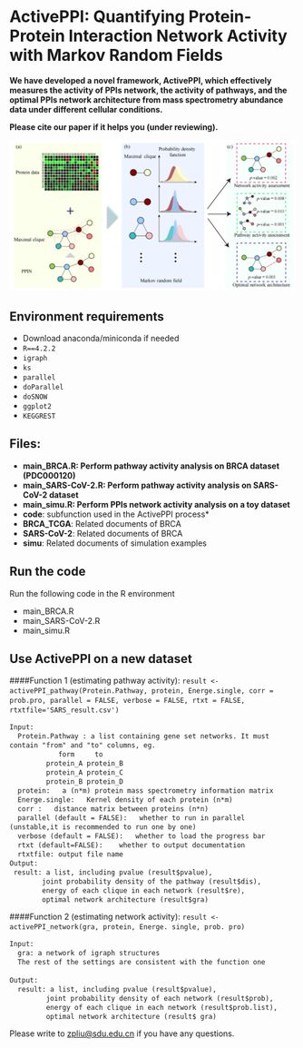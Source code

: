 #  ActivePPI: Quantifying Protein-Protein Interaction Network Activity with Markov Random Fields 

**We have developed a novel framework, ActivePPI, which effectively measures the activity of PPIs network, the activity of pathways, and the optimal PPIs network architecture from mass spectrometry abundance data under different cellular conditions.**

**Please cite our paper if it helps you (under reviewing).**

![workfolw](https://github.com/zpliulab/ActivePPI/blob/main/figure/Fig1.png "ActivePPI")

## Environment requirements
- Download anaconda/miniconda if needed
- `R==4.2.2`
- `igraph`
- `ks`
- `parallel`
- `doParallel`
- `doSNOW`
- `ggplot2`
- `KEGGREST`

## Files:
- **main_BRCA.R: Perform pathway activity analysis on BRCA dataset (PDC000120)**
- **main_SARS-CoV-2.R: Perform pathway activity analysis on SARS-CoV-2 dataset**
- **main_simu.R: Perform PPIs network activity analysis on a toy dataset**
- **code**: subfunction used in the ActivePPI process*
- **BRCA_TCGA**: Related documents of BRCA
- **SARS-CoV-2**: Related documents of BRCA
- **simu**: Related documents of simulation examples

## Run the code
Run the following code in the R environment

- main_BRCA.R
- main_SARS-CoV-2.R
- main_simu.R

## Use ActivePPI on a new dataset

####Function 1 (estimating pathway activity):
```result <- activePPI_pathway(Protein.Pathway, protein, Energe.single, corr = prob.pro, parallel = FALSE, verbose = FALSE, rtxt = FALSE, rtxtfile='SARS_result.csv')```

	Input:
	  Protein.Pathway : a list containing gene set networks. It must contain "from" and "to" columns, eg.
	       		form     to
	         protein_A protein_B
	         protein_A protein_C
	         protein_B protein_D
	  protein:   a (n*m) protein mass spectrometry information matrix
	  Energe.single:   Kernel density of each protein (n*m)
	  corr :   distance matrix between proteins (n*n)
	  parallel (default = FALSE):   whether to run in parallel (unstable,it is recommended to run one by one)
	  verbose (default = FALSE):   whether to load the progress bar
	  rtxt (default=FALSE):    whether to output documentation
	  rtxtfile: output file name
	Output:
	 result: a list, including pvalue (result$pvalue),
	        joint probability density of the pathway (result$dis),
	        energy of each clique in each network (result$re),
	        optimal network architecture (result$gra)	
####Function 2 (estimating network activity):
```result <- activePPI_network(gra, protein, Energe. single, prob. pro)```

	Input:
	  gra: a network of igraph structures
	  The rest of the settings are consistent with the function one
	
	Output:
	  result: a list, including pvalue (result$pvalue),
	         joint probability density of each network (result$prob),
	         energy of each clique in each network (result$prob.list),
	         optimal network architecture (result$ gra)

Please write to [zpliu@sdu.edu.cn](mailto:zpliu@sdu.edu.cn) if you have any questions.
